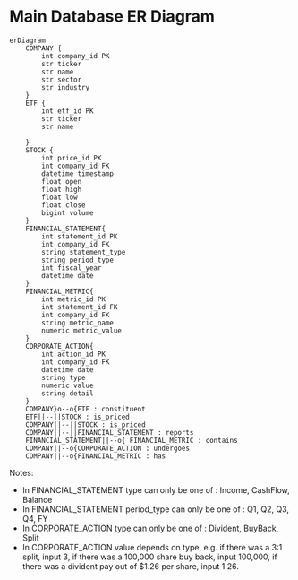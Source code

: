 # Main Database ER Diagram  

```mermaid
erDiagram
    COMPANY {
        int company_id PK
        str ticker
        str name
        str sector
        str industry
    }
    ETF {
        int etf_id PK
        str ticker
        str name 

    }
    STOCK {
        int price_id PK
        int company_id FK
        datetime timestamp
        float open
        float high 
        float low
        float close
        bigint volume
    }
    FINANCIAL_STATEMENT{
        int statement_id PK
        int company_id FK
        string statement_type   
        string period_type   
        int fiscal_year  
        datetime date
    }
    FINANCIAL_METRIC{
        int metric_id PK
        int statement_id FK
        int company_id FK
        string metric_name
        numeric metric_value
    }
    CORPORATE_ACTION{
        int action_id PK
        int company_id FK
        datetime date
        string type 
        numeric value
        string detail
    }
    COMPANY}o--o{ETF : constituent   
    ETF||--||STOCK : is_priced
    COMPANY||--||STOCK : is_priced
    COMPANY||--||FINANCIAL_STATEMENT : reports
    FINANCIAL_STATEMENT||--o{ FINANCIAL_METRIC : contains
    COMPANY||--o{CORPORATE_ACTION : undergoes
    COMPANY||--o{FINANCIAL_METRIC : has 
```
Notes:  
- In FINANCIAL_STATEMENT type can only be one of : Income, CashFlow, Balance  
- In FINANCIAL_STATEMENT period_type can only be one of : Q1, Q2, Q3, Q4, FY  
- In CORPORATE_ACTION type can only be one of : Divident, BuyBack, Split  
- In CORPORATE_ACTION value depends on type, e.g. if there was a 3:1 split, input 3, if there was a 100,000 share buy back, input 100,000, if there was a divident pay out of $1.26 per share, input 1.26. 